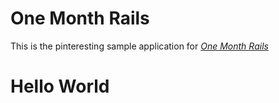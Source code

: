 # One Month Rails

This is the pinteresting sample application for [*One Month Rails*](http://onemonthrails.com)

# Hello World